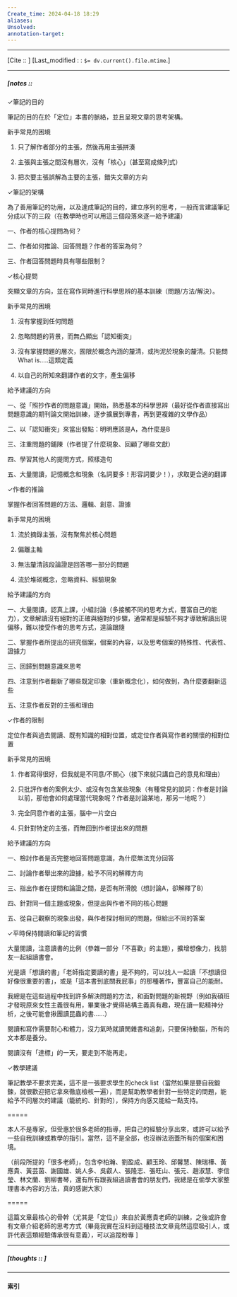 ```yaml
---
Create_time: 2024-04-18 18:29
aliases: 
Unsolved: 
annotation-target:
---
```


---
[Cite ::  ]
[Last_modified : : `$= dv.current().file.mtime`.]


---
##### [notes :: 

✓筆記的目的

筆記的目的在於「定位」本書的脈絡，並且呈現文章的思考架構。

新手常見的困境

1. 只了解作者部分的主張，然後再用主張拼湊

2. 主張與主張之間沒有層次，沒有「核心」（甚至寫成條列式）

3. 把次要主張誤解為主要的主張，錯失文章的方向

✓筆記的架構

為了善用筆記的功用，以及達成筆記的目的，建立序列的思考，一般而言建議筆記分成以下的三段（在教學時也可以用這三個段落來逐一給予建議）

一、作者的核心提問為何？

二、作者如何推論、回答問題？作者的答案為何？

三、作者回答問題時具有哪些限制？

✓核心提問

突顯文章的方向，並在寫作同時進行科學思辨的基本訓練（問題/方法/解決）。

新手常見的困境

1. 沒有掌握到任何問題

2. 忽略問題的背景，而無凸顯出「認知衝突」

3. 沒有掌握問題的層次，囿限於概念內涵的釐清，或拘泥於現象的釐清。只能問What is.....這類定義

4. 以自己的所知來翻譯作者的文字，產生偏移

給予建議的方向

一、從「照抄作者的問題意識」開始，熟悉基本的科學思辨（最好從作者直接寫出問題意識的期刊論文開始訓練，逐步擴展到專書，再到更複雜的文學作品）

二、以「認知衝突」來當出發點：明明應該是A，為什麼是B

三、注重問題的鋪陳（作者提了什麼現象、回顧了哪些文獻）

四、學習其他人的提問方式，照樣造句

五、大量閱讀，記憶概念和現象（名詞要多！形容詞要少！），求取更合適的翻譯

✓作者的推論

掌握作者回答問題的方法、邏輯、創意、證據

新手常見的困境

1. 流於摘錄主張，沒有聚焦於核心問題

2. 偏離主軸

3. 無法釐清該段論證是回答哪一部分的問題

4. 流於堆砌概念，忽略資料、經驗現象

給予建議的方向

一、大量閱讀，認真上課，小組討論（多接觸不同的思考方式，豐富自己的能力），文章解讀沒有絕對的正確與絕對的步驟，通常都是經驗不夠才導致解讀出現偏移，難以接受作者的思考方式，遑論跟隨

二、掌握作者所提出的研究個案，個案的內容，以及思考個案的特殊性、代表性、證據力

三、回歸到問題意識來思考

四、注意到作者翻新了哪些既定印象（重新概念化），如何做到，為什麼要翻新這些

五、注意作者反對的主張和理由

✓作者的限制

定位作者與過去閱讀、既有知識的相對位置，或定位作者與寫作者的關懷的相對位置

新手常見的困境

1. 作者寫得很好，但我就是不同意/不關心（接下來就只講自己的意見和理由）

2. 只批評作者的案例太少、或沒有包含某些現象（有種常見的說詞：作者是討論以前，那他會如何處理當代現象呢？作者是討論某地，那另一地呢？）

3. 完全同意作者的主張，腦中一片空白

4. 只針對特定的主張，而無回到作者提出來的問題

給予建議的方向

一、檢討作者是否完整地回答問題意識，為什麼無法充分回答

二、討論作者舉出來的證據，給予不同的解釋方向

三、指出作者在提問和論證之間，是否有所滑脫（想討論A，卻解釋了B）

四、針對同一個主題或現象，但提出與作者不同的核心問題

五、從自己觀察的現象出發，與作者探討相同的問題，但給出不同的答案

✓平時保持閱讀和筆記的習慣

大量閱讀，注意讀書的比例（參雜一部分「不喜歡」的主題），擴增想像力，找朋友一起組讀書會。

光是讀「想讀的書」「老師指定要讀的書」是不夠的，可以找人一起讀「不想讀但好像很重要的書」，或是「這本書到底關我屁事」的那種著作，豐富自己的能耐。

我總是在這些過程中找到許多解決問題的方法，和面對問題的新視野（例如我碩班才發現原來女性主義很有用，畢業後才覺得結構主義真有趣，現在讀一點精神分析，之後可能會揪團讀昆蟲的書......）

閱讀和寫作需要耐心和體力，沒力氣時就讀閒雜書和追劇，只要保持動腦，所有的文本都是養分。

閱讀沒有「達標」的一天，要走到不能再走。

✓教學建議

筆記教學不要求完美，這不是一張要求學生的check list（當然如果是要自我鍛鍊，就很歡迎把它拿來徹底檢核一遍），而是幫助教學者針對一些特定的問題，能給予不同層次的建議（籠統的、針對的），保持方向感又能給一點支持。

=====

本人不是專家，但受惠於很多老師的指導，把自己的經驗分享出來，或許可以給予一些自我訓練或教學的指引。當然，這不是全部，也沒辦法涵蓋所有的個案和困境。

（前段所提的「很多老師」，包含李柏瀚、劉盈成、顧玉玲、邱馨慧、陳瑞樺、黃應貴、黃芸茵、謝國雄、姚人多、吳叡人、張隆志、張旺山、張元、趙淑慧、李信瑩、林文蘭、劉柳書琴，還有所有跟我組過讀書會的朋友們，我總是在偷學大家整理書本內容的方法，真的感謝大家）

=====

這篇文章最核心的骨幹（尤其是「定位」）來自於黃應貴老師的訓練，之後或許會有文章介紹老師的思考方式（畢竟我實在沒料到這種技法文章竟然這麼吸引人，或許代表這類經驗傳承很有意義），可以追蹤粉專 ]




---
##### [thoughts ::  ]


---
#### 索引
